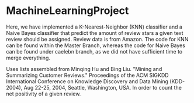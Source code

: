 # MachineLearningProject
Here, we have implemented a K-Nearest-Neighbor (KNN) classifier and a Naive Bayes classifier that predict the amount of review stars a given text review should be assigned. Review data is from Amazon. The code for KNN can be found within the Master Branch, whereas the code for Naive Bayes can be found under caelebn branch, as we did not have sufficient time to merge everything.

Uses lists assembled from Minqing Hu and Bing Liu. "Mining and Summarizing Customer Reviews." Proceedings of the ACM SIGKDD International Conference on Knowledge Discovery and Data Mining (KDD-2004), Aug 22-25, 2004, Seattle, Washington, USA. In order to count the net positivity of a given review.
